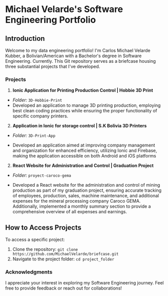 # Michael Velarde's Software Engineering Portfolio

## Introduction
Welcome to my data engineering portfolio! I'm Carlos Michael Velarde Kubber, a Bolivian/American with a Bachelor's degree in Software Engineering. Currently. This Git repository serves as a briefcase housing three substantial projects that I've developed.

### Projects

1. **Ionic Application for Printing Production Control | Hobbie 3D Print**
  - *Folder:* `3D-Hobbie-Print`
  - Developed an application to manage 3D printing production, employing best clean coding practices while ensuring the proper
    functionality of specific company printers.

2. **Application in Ionic for storage control | S.K Bolivia 3D Printers**
  - *Folder:* `3D-Print-App`

  - Developed an application aimed at improving company management and organization for enhanced efficiency, utilizing Ionic
    and Firebase, making the application accessible on both Android and iOS platforms

2. **React Website for Administration and Control | Graduation Project**
  - *Folder:* `proyect-caroco-gema`

  - Developed a React website for the administration and control of mining production as part of my graduation project, ensuring
    accurate tracking of employees, production, sales, machine maintenance, and additional expenses for the mineral processing
    company Caroco GEMA. Additionally, implemented a monthly summary section to provide a comprehensive overview of all
    expenses and earnings.

## How to Access Projects
To access a specific project:

1. Clone the repository: `git clone https://github.com/MichaelVelarde/briefcase.git`
2. Navigate to the project folder: `cd project_folder`

### Acknowledgments
I appreciate your interest in exploring my Software Engineering journey. Feel free to provide feedback or reach out for collaborations!
